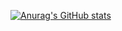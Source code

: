 
[![Anurag's GitHub stats](https://github-readme-stats-opal-six-63.vercel.app/api?username=Pendulum-nft)](https://github.com/Pendulum-nft/github-readme-stats)
